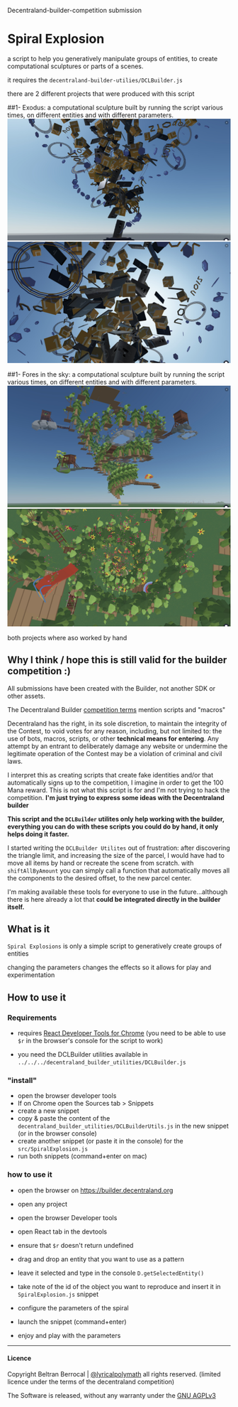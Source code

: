 Decentraland-builder-competition submission
# Spiral Explosion

a script to help you generatively manipulate groups of entities, to create computational sculptures or parts of a scenes.

it requires the `decentraland-builder-utilies/DCLBuilder.js`

there are 2 different projects that were produced with this script

##1- Exodus:
a computational sculpture built by running the script various times, on different entities and with different parameters. 
![Explosion_Exodus](builderProjects/Explosion_001_Exodus1/screenshots/Explosion_Exodus1_screenshot_07.jpg)
![Explosion_Exodus](builderProjects/Explosion_001_Exodus1/screenshots/Explosion_Exodus1_screenshot_08.jpg)

##1- Fores in the sky:
a computational sculpture built by running the script various times, on different entities and with different parameters. 
![Forest in the sky](builderProjects/Explosion_002_Forest_in_the_sky/screenshots/ForestInTheSky_09.jpg)
![Forest in the sky](builderProjects/Explosion_002_Forest_in_the_sky/screenshots/ForestInTheSky_14.jpg)

both projects where aso worked by hand


## Why I think / hope this is still valid for the builder competition :)
All submissions have been created with the Builder, not another SDK or other assets.

The Decentraland Builder [competition terms](https://decentraland.org/contest-terms) mention scripts and "macros"

> 
Decentraland has the right, in its sole discretion, to maintain the integrity of the Contest, to void votes for any reason, including, but not limited to: the use of bots, macros, scripts, or other **technical means for entering**. 
Any attempt by an entrant to deliberately damage any website or undermine the legitimate operation of the Contest may be a violation of criminal and civil laws. 

I interpret this as creating scripts that create fake identities and/or that automatically signs up to the competition, I imagine in order to get the 100 Mana reward. This is not what this script is for and I'm not trying to hack the competition. **I'm just trying to express some ideas with the Decentraland builder**

**This script and the `DCLBuilder` utilites only help working with the builder, everything you can do with these scripts you could do by hand, it only helps doing it faster.**

I started writing the `DCLBuilder Utilites` out of frustration: after discovering the triangle limit, and increasing the size of the parcel, I would have had to move all items by hand or recreate the scene from scratch. with `shiftAllByAmount` you can simply call a function that automatically moves all the components to the desired offset, to the new parcel center.

I'm making available these tools for everyone to use in the future...although there is here already a lot that **could be integrated directly in the builder itself.**




## What is it
`Spiral Explosions` is only a simple script to generatively create groups of entities 

changing the parameters changes the effects so it allows for play and experimentation

## How to use it

### Requirements
- requires [React Developer Tools for Chrome](https://chrome.google.com/webstore/detail/react-developer-tools/fmkadmapgofadopljbjfkapdkoienihi?hl=en)
(you need to be able to use `$r` in the browser's console for the script to work)

- you need the DCLBuilder utilities available in
`../../../decentraland_builder_utilities/DCLBuilder.js` 

### "install"

- open the browser developer tools 
- If on Chrome open the Sources tab > Snippets
- create a new snippet 
- copy & paste the content of the `decentraland_builder_utilities/DCLBuilderUtils.js` in the new snippet (or in the browser console)
- create another snippet (or paste it in the console) 
for the 
`src/SpiralExplosion.js`
- run both snippets (command+enter on mac)



### how to use it
- open the browser on https://builder.decentraland.org
- open any project
- open the browser Developer tools
- open React tab in the devtools
- ensure that `$r` doesn't return undefined

- drag and drop an entity that you want to use as a pattern
- leave it selected and type in the console
`D.getSelectedEntity()`
- take note of the id of the object you want to reproduce and insert it in `SpiralExplosion.js` snippet
- configure the parameters of the spiral
- launch the snippet (command+enter)
- enjoy and play with the parameters


------
#### Licence

Copyright Beltran Berrocal | [@lyricalpolymath](https://twitter.com/lyricalpolymath) 
all rights reserved. (limited licence under the terms of the decentraland competition)

The Software is released, without any warranty under the [GNU AGPLv3](../../LICENCE)  


